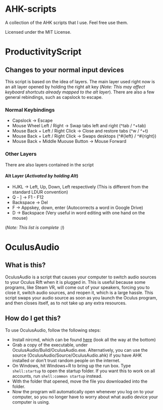# AHK-scripts
A collection of the AHK scripts that I use. Feel free use them.

Licensed under the MIT License.

# ProductivityScript

## Changes to your normal input devices
This script is based on the idea of layers. The main layer used right now is an alt layer opened by holding the right alt key (*Note: This may affect keyboard shortcuts already mapped to the alt layer*). There are also a few general rebindings, such as capslock to escape.

### Normal Keybindings
* Capslock -> Escape
* Mouse Wheel Left / Right -> Swap tabs left and right (^tab / ^+tab)
* Mouse Back + Left / Right Click -> Close and restore tabs (^w / ^+t)
* Mouse Back + Left / Right Click -> Swaps desktops (^#{left} / ^#{right})
* Mouse Back + Middle Muouse Button -> Mouse Forward

### Other Layers
There are also layers contained in the script

#### Alt Layer (*Activated by holding Alt*)
* HJKL -> Left, Up, Down, Left respectively (This is different from the standard LDUR convention)
* Q - ] -> F1 - F12
* Backspace -> Del
* F -> Appskey, down, enter (Autocorrects a word in Google Drive)
* D -> Backspace (Very useful in word editing with one hand on the mouse)

(*Note: This list is complete :)*)

# OculusAudio

## What is this?
OculusAudio is a script that causes your computer to switch audio sources to your Oculus Rift when it is plugged in. This is useful because some programs, like Steam VR, will come out of your speakers, forcing you to close it, switch audio sources, and reopen it, which is a large hassle. This script swaps your audio source as soon as you launch the Oculus program, and then closes itself, as to not take up any extra resources.

## How do I get this?
To use OculusAudio, follow the following steps:

* Install nircmd, which can be found [here](http://www.nirsoft.net/utils/nircmd.html) (look all the way at the bottom)
* Grab a copy of the executable, under OculusAudio/Build/OculusAudio.exe. Alternatively, you can use the source (OculusAudio/Source/OculusAudio.ahk) if you have AHK installed or don't trust random people on the internet.
* On Windows, hit Windows+R to bring up the run box. Type `shell:startup` to open the startup folder. If you want this to work on all accounts, run `shell:common startup` instead.
* With the folder that opened, move the file you downloaded into the folder.
* Now the program will automatically open whenever you log on to your computer, so you no longer have to worry about what audio device your computer is using.